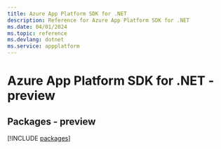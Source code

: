 ```yaml
---
title: Azure App Platform SDK for .NET
description: Reference for Azure App Platform SDK for .NET
ms.date: 04/01/2024
ms.topic: reference
ms.devlang: dotnet
ms.service: appplatform
---
```

# Azure App Platform SDK for .NET - preview
## Packages - preview
[!INCLUDE [packages](app-platform-index.md)]